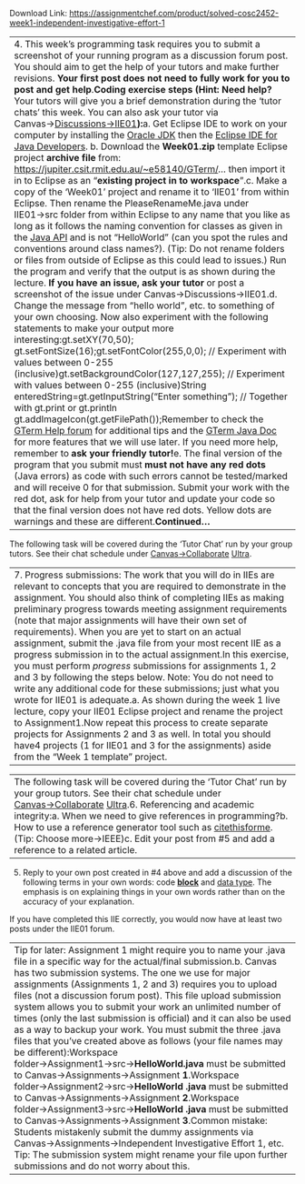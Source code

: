 Download Link: https://assignmentchef.com/product/solved-cosc2452-week1-independent-investigative-effort-1
<br>



<table width="748">

 <tbody>

  <tr>

   <td width="748">4. This week’s programming task requires you to submit a screenshot of your running program as a discussion forum post. You should aim to get the help of your tutors and make further revisions. <strong>Your first post does not need to fully work for you to post and get help</strong>.<strong>Coding exercise steps (Hint: </strong><strong>Need help?</strong> Your tutors will give you a brief demonstration during the ‘tutor chats’ this week. You can also ask your tutor via Canvas→<a href="https://rmit.instructure.com/courses/70691/discussion_topics">Discussions→IIE01</a><strong>):</strong>a. Get Eclipse IDE to work on your computer by installing the <a href="https://www.oracle.com/java/technologies/javase-downloads.html">Oracle JDK</a> then the <a href="https://www.eclipse.org/downloads/">Eclipse IDE for Java Developers</a>. b. Download the <strong>Week01.zip</strong> template Eclipse project <strong>archive file</strong> from: <a href="https://jupiter.csit.rmit.edu.au/~e58140/GTerm/">https://jupiter.csit.rmit.edu.au/~e58140/GTerm/</a>… then import it in to Eclipse as an “<strong>existing project in to workspace</strong>”.c.                    Make a copy of the ‘Week01’ project and rename it to ‘IIE01’ from within Eclipse. Then rename the PleaseRenameMe.java under IIE01→src folder from within Eclipse to any name that you like as long as it follows the naming convention for classes as given in the <a href="https://docs.oracle.com/en/java/javase/15/docs/api/allclasses-index.html">Java API</a> and is not “HelloWorld” (can you spot the rules and conventions around class names?). (Tip: Do not rename folders or files from outside of Eclipse as this could lead to issues.) Run the program and verify that the output is as shown during the lecture. <strong>If you have an issue, ask your tutor</strong> or post a screenshot of the issue under Canvas→Discussions→IIE01.d.                   Change the message from “hello world”, etc. to something of your own choosing. Now also experiment with the following statements to make your output more interesting:gt.setXY(70,50); gt.setFontSize(16);gt.setFontColor(255,0,0); // Experiment with values between 0-255 (inclusive)gt.setBackgroundColor(127,127,255); // Experiment with values between 0-255 (inclusive)String enteredString=gt.getInputString(“Enter something”); // Together with gt.print or gt.println gt.addImageIcon(gt.getFilePath());Remember to check the <a href="https://rmit.instructure.com/courses/70691/discussion_topics/959974">GTerm Help forum</a> for additional tips and the <a href="https://jupiter.csit.rmit.edu.au/~e58140/GTerm/">GTerm Java Doc</a> for more features that we will use later. If you need more help, remember to <strong>ask your friendly tutor!</strong>e.                    The final version of the program that you submit must <strong>must not have any red dots</strong> (Java errors) as code with such errors cannot be tested/marked and will receive 0 for that submission. Submit your work with the red dot, ask for help from your tutor and update your code so that the final version does not have red dots. Yellow dots are warnings and these are different.<strong>Continued…</strong></td>

  </tr>

 </tbody>

</table>

The following task will be covered during the ‘Tutor Chat’ run by your group tutors. See their chat schedule under <a href="https://rmit.instructure.com/courses/70691/external_tools/546">Canvas→Collaborate</a> <a href="https://rmit.instructure.com/courses/70691/external_tools/546">Ultra</a>.

<table width="748">

 <tbody>

  <tr>

   <td width="748">7. Progress submissions: The work that you will do in IIEs are relevant to concepts that you are required to demonstrate in the assignment. You should also think of completing IIEs as making preliminary progress towards meeting assignment requirements (note that major assignments will have their own set of requirements). When you are yet to start on an actual assignment, submit the .java file from your most recent IIE as a progress submission in to the actual assignment.In this exercise, you must perform <em>progress </em>submissions for assignments 1, 2 and 3 by following the steps below. Note: You do not need to write any additional code for these submissions; just what you wrote for IIE01 is adequate.a. As shown during the week 1 live lecture, copy your IIE01 Eclipse project and rename the project to Assignment1.Now repeat this process to create separate projects for Assignments 2 and 3 as well. In total you should have4 projects (1 for IIE01 and 3 for the assignments) aside from the “Week 1 template” project.</td>

  </tr>

 </tbody>

</table>

<table width="748">

 <tbody>

  <tr>

   <td width="748">The following task will be covered during the ‘Tutor Chat’ run by your group tutors. See their chat schedule under <a href="https://rmit.instructure.com/courses/70691/external_tools/546">Canvas→Collaborate</a> <a href="https://rmit.instructure.com/courses/70691/external_tools/546">Ultra</a>.6. Referencing and academic integrity:a.  When we need to give references in programming?b.  How to use a reference generator tool such as <a href="http://www.citethisforme.com/">citethisforme</a>. (Tip: Choose more→IEEE)c.  Edit your post from #5 and add a reference to a related article.</td>

  </tr>

 </tbody>

</table>

<ol start="5">

 <li>Reply to your own post created in #4 above and add a discussion of the following terms in your own words: code <a href="https://docs.oracle.com/javase/tutorial/java/nutsandbolts/expressions.html"><strong>block</strong></a> and <a href="https://rmit.instructure.com/courses/70691/pages/data-types?module_item_id=2768985">data type</a>. The emphasis is on explaining things in your own words rather than on the accuracy of your explanation.</li>

</ol>

If you have completed this IIE correctly, you would now have at least two posts under the IIE01 forum.




<table width="748">

 <tbody>

  <tr>

   <td width="748">Tip for later: Assignment 1 might require you to name your .java file in a specific way for the actual/final submission.b. Canvas has two submission systems. The one we use for major assignments (Assignments 1, 2 and 3) requires you to upload files (not a discussion forum post). This file upload submission system allows you to submit your work an unlimited number of times (only the last submission is official) and it can also be used as a way to backup your work. You must submit the three .java files that you’ve created above as follows (your file names may be different):Workspace folder→Assignment1→src→<strong>HelloWorld.java</strong> must be submitted to Canvas→Assignments→Assignment <strong>1</strong>.Workspace folder→Assignment2→src→<strong>HelloWorld .java </strong>must be submitted to Canvas→Assignments→Assignment <strong>2</strong>.Workspace folder→Assignment3→src→<strong>HelloWorld .java</strong> must be submitted to Canvas→Assignments→Assignment <strong>3</strong>.Common mistake: Students mistakenly submit the dummy assignments via Canvas→Assignments→Independent Investigative Effort 1, etc. Tip: The submission system might rename your file upon further submissions and do not worry about this.</td>

  </tr>

 </tbody>

</table>


